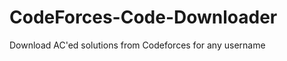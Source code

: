 CodeForces-Code-Downloader
==========================

Download AC'ed solutions from Codeforces for any username
